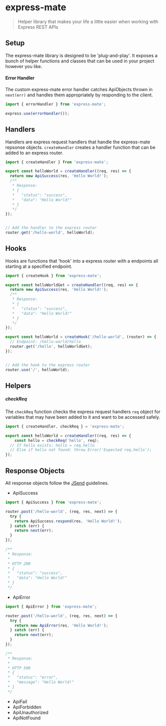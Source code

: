 # express-mate

> Helper library that makes your life a little easier when working with Express REST APIs

## Setup

The express-mate library is designed to be 'plug-and-play'. It exposes a bunch of helper functions and classes that can be used in your project however you like.

#### Error Handler

The custom express-mate error handler catches ApiObjects thrown in `next(err)` and handles them appropriately by responding to the client.

```typescript
import { errorHandler } from 'express-mate';

express.use(errorHandler());
```

## Handlers

Handlers are express request handlers that handle the express-mate repsonse objects. `createHandler` creates a handler function that can be added to an express router.

```typescript
import { createHandler } from 'express-mate';

export const helloWorld = createHandler((req, res) => {
  return new ApiSuccess(res, 'Hello World!');
  /**
   * Response:
   * {
   *   "status": "success",
   *   "data": "Hello World!"
   * }
   */
});


// Add the handler to the express router
router.get('/hello-world', helloWorld);
```

## Hooks

Hooks are functions that 'hook' into a express router with a endpoints all starting at a specified endpoint.

```typescript
import { createHook } from 'express-mate';

export const helloWorldGet = createHandler((req, res) => {
  return new ApiSuccess(res, 'Hello World!');
  /**
   * Response:
   * {
   *   "status": "success",
   *   "data": "Hello World!"
   * }
   */
});

export const helloWorld = createHook('/hello-world', (router) => {
  // Endpoint: /hello-world/hello
  router.get('/hello', helloWorldGet);
});


// Add the hook to the express router
router.use('/', helloWorld);
```

## Helpers

##### checkReq

The `checkReq` function checks the express request handlers `req` object for variables that may have been added to it and want to be accessed safely.

```typescript
import { createHandler, checkReq } = 'express-mate';

export const helloWorld = createHandler((req, res) => {
	const hello = checkReq('hello', req);
  // If hello exists: hello = req.hello
  // Else if hello not found: throw Error('Expected req.hello');
});
```

## Response Objects

All response objects follow the [JSend](https://github.com/omniti-labs/jsend) guidelines.

- ApiSuccess

```typescript
import { ApiSuccess } from 'express-mate';

router.post('/hello-world', (req, res, next) => {
  try {
    return ApiSuccess.respond(res, 'Hello World!');
  } catch (err) {
    return next(err);
  }
});

/**
 * Response:
 *
 * HTTP 200
 * {
 *   "status": "success",
 *   "data": "Hello World!"
 * }
 */
```

- ApiError

```typescript
import { ApiError } from 'express-mate';

router.post('/hello-world', (req, res, next) => {
  try {
    return new ApiError(res, 'Hello World!');
  } catch (err) {
    return next(err);
  }
});

/**
 * Response:
 *
 * HTTP 500
 * {
 *   "status": "error",
 *   "message": "Hello World!"
 * }
 */
```

- ApiFail
- ApiForbidden
- ApiUnauthorized
- ApiNotFound
